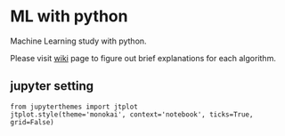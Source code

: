 # ML with python

Machine Learning study with python. 

Please visit [wiki](https://github.com/swyo/pymldg-rev/wiki) page to figure out brief explanations for each algorithm.

## jupyter setting

```
from jupyterthemes import jtplot
jtplot.style(theme='monokai', context='notebook', ticks=True, grid=False)
```
